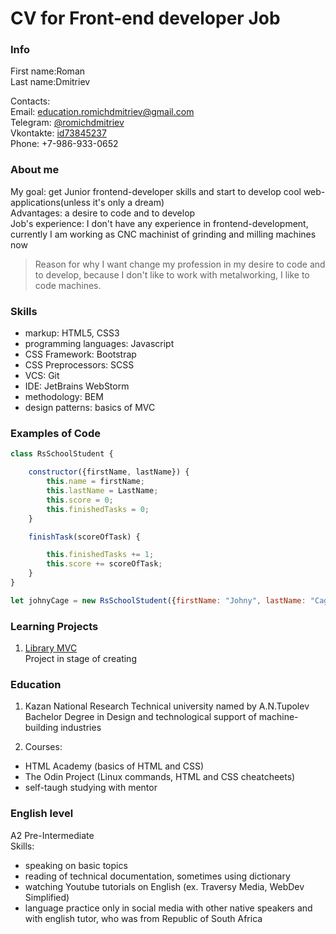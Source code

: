 # CV for Front-end developer Job

### Info
First name:Roman  
Last name:Dmitriev

Contacts:  
Email: education.romichdmitriev@gmail.com  
Telegram: [@romichdmitriev](https://t.me/romichdmitriev)  
Vkontakte: [id73845237](https://vk.com/id73845237)  
Phone: +7-986-933-0652

### About me
My goal: get Junior frontend-developer skills and start to develop cool web-applications(unless it's only a dream)  
Advantages: a desire to code and to develop  
Job's experience: I don't have any experience in frontend-development, currently I am working as CNC machinist of grinding and milling machines now
> Reason for why I want change my profession in my desire to code and to develop, because I don't like to work with metalworking, I like to code machines.

### Skills
- markup: HTML5, CSS3
- programming languages: Javascript
- CSS Framework: Bootstrap
- CSS Preprocessors: SCSS
- VCS: Git
- IDE: JetBrains WebStorm
- methodology: BEM
- design patterns: basics of MVC

### Examples of Code
```JavaScript
class RsSchoolStudent {

	constructor({firstName, lastName}) {
		this.name = firstName;
		this.lastName = LastName;
		this.score = 0;
		this.finishedTasks = 0;
	}

	finishTask(scoreOfTask) {

		this.finishedTasks += 1;
		this.score += scoreOfTask;
	}
}

let johnyCage = new RsSchoolStudent({firstName: "Johny", lastName: "Cage"});
```
### Learning Projects
1. [Library MVC](https://github.com/AlexanderMentor/RomanMentee/tree/master/src/library_mvc)  
   Project in stage of creating

### Education
1. Kazan National Research Technical university named by A.N.Tupolev  
Bachelor Degree in Design and technological support of machine-building industries

2. Courses:
- HTML Academy (basics of HTML and CSS)
- The Odin Project (Linux commands, HTML and CSS cheatcheets)
- self-taugh studying with mentor

### English level
A2 Pre-Intermediate  
Skills:
- speaking on basic topics
- reading of technical documentation, sometimes using dictionary
- watching Youtube tutorials on English (ex. Traversy Media, WebDev Simplified)
- language practice only in social media with other native speakers and with english tutor, who was from Republic of South Africa



